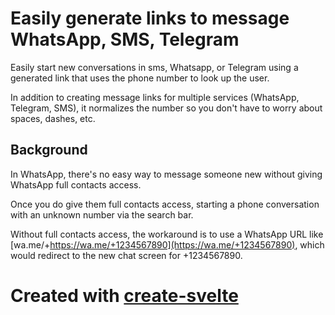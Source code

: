 # Easily generate links to message WhatsApp, SMS, Telegram

Easily start new conversations in sms, Whatsapp, or Telegram using a generated link that uses the phone number to look up the user.

In addition to creating message links for multiple services (WhatsApp, Telegram, SMS), it normalizes the number so you don't have to worry about spaces, dashes, etc.

## Background
In WhatsApp, there's no easy way to message someone new without giving WhatsApp full contacts access.

Once you do give them full contacts access, starting a phone conversation with an unknown number via the search bar.

Without full contacts access, the workaround is to use a WhatsApp URL like [wa.me/+https://wa.me/+1234567890](https://wa.me/+1234567890), which would redirect to the new chat screen for +1234567890.

# Created with [create-svelte](https://github.com/sveltejs/kit/tree/master/packages/create-svelte)

